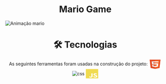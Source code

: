 <h1 align="center">Mario Game</h1>

![Animação mario](https://user-images.githubusercontent.com/86318311/221941880-4cd0f35e-67eb-4aae-b6ed-6eec7b74d572.gif)

<h1 align="center">🛠 Tecnologias</h1>

<p align="center">As seguintes ferramentas foram usadas na construção do projeto:                           
<img align="center" alt="HTML" height="30" width="40" src="https://raw.githubusercontent.com/devicons/devicon/master/icons/html5/html5-original.svg">
<img align="center" alt="css" height="80" width="30" src="https://icongr.am/devicon/css3-original-wordmark.svg?size=150&color=currentColor">
<img align="center" alt="Js" height="30" width="40" src="https://raw.githubusercontent.com/devicons/devicon/master/icons/javascript/javascript-plain.svg">

